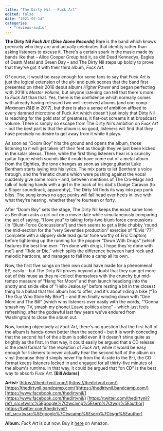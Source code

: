 ```yaml
---
title: "The Dirty Nil - Fuck Art"
edited: false
date: "2021-07-14"
categories:
  - "reviews-audio"
---
```


**The Dirty Nil** **_Fuck Art_** **(_Dine Alone Records_)** Rare is the band which knows precisely who they are and actually celebrates that identity rather than asking listeners to excuse it. There's a certain spark in the music made by bands like that – Alice Cooper Group had it, as did Dead Kennedys, Eagles of Death Metal and Green Day – and The Dirty Nil steps up boldly to prove that they've got it with their third album, _Fuck Art_.

Of course, it would be easy enough for some fans to say that _Fuck Art_ is just the logical extension of the alt- and punk scenes that the band first presented on (their 2016 debut album) _Higher Power_ and began perfecting with 2018's _Master Volume_, but anyone listening can tell that there's more to _Fuck Art_ than that. Yes, there is the confidence which normally comes with already having released two well-received albums (and one comp – _Maximum R&B_ in 2017), but there is also a sense of ambition affixed to every damned microtone of Fuck Art which doesn't just imply that Dirty Nil is reaching for the gold star of greatness, it flat-out screams it at broadcast volume. There is simply no escape from The Dirty Nil's ambition on _Fuck Art_ – but the best part is that the album is so good, listeners will find that they have precisely no desire to get away from it while it plays.

As soon as “Doom Boy” hits the ground and opens the album, those listening to it will get taken off their feet as though they've just been kicked in the solar plexus. There, while the first thing listeners hear is a crunchy guitar figure which sounds like it could have come out of a metal album from the Eighties, the tone changes as soon as singer.guitarist Luke Bentham starts laying into his lyrics. The mix parts to let Bentham's voice through, and the frenetic drums which were pushing against the vocal suddenly give some room – and, between mentions of The Cro-Mags and talk of holding hands with a girl in the back of his dad's Dodge Caravan (to a Slayer soundtrack, apparently), The Dirty Nil finds its way into pop punk bliss. The song knows no age; punks will fall head over heels in love with what they're hearing, whether they're fourteen or forty.

After “Doom Boy” sets the stage, The Dirty Nil keeps the exact same tone as Bentham asks a girl out on a movie date while simultaneously comparing the act of saying, “I love you” to taking forty-two blunt-force concussions (in “Blunt-Force Concussions”) and then seems to get a little chubby 'round the mid-section for the “very Seventies production” exercise of “Elvis '77” (complete with a slippery slide lead guitar tone worthy of Eric Clapton) before lightening up the running for the poppier “Down With Drugs” (which features the best line ever: “I'm done with drugs, I hope they're done with me”) and “Ride or Die,” which splits the difference between hard rock and melodic hardcore, and manages to fall into a camp all its own.

Now, the first five songs on their own could have made for a phenomenal EP, easily – but The Dirty Nil proves beyond a doubt that they can get more out of this muse as they re-collect themselves with the crunchy but mid-tempo measure of “Hang Yer Moon” and then launch headlong into the snotty and snide vibe of “Hello Jealousy” before resting a bit in the closest thing to a ballad that this album has to offer, and it's about riding a bike (“To The Guy Who Stole My Bike”) – and then finally winding down with “One More and The Bill” (which wins listeners over easily with the words, “”Gonna smash my TV, smash my phone/ Leave politics alone” – which just feels refreshing, after the godawful last few years we've endured from Washington) to close the album out.

Now, looking objectively at _Fuck Art_, there's no question that the first half of the album is hands-down better than the second – but it is worth conceding that the second half of the album is solid even if it doesn't shine quite as brightly as the first. In that way, it could easily be argued that a CD release is the ideal format for the reception of _Fuck Art_; while it would be easy enough for listeners to never actually hear the second half of the album on vinyl (because they'd simply never flip from the A-side to the B-), the CD format keeps listeners locked in and engaged for all thirty-five minutes of the album's runtime. In that way, it could be argued that “on CD” is the best way to absorb _Fuck Art_. **\[Bill Adams\]**

**Artist:** [https://thedirtynil.com/](https://thedirtynil.com/) [https://thedirtynil.bandcamp.com/](https://thedirtynil.bandcamp.com/) [https://www.facebook.com/thedirtynil/](https://www.facebook.com/thedirtynil/) [https://twitter.com/thedirtynil?ref\_src=twsrc%5Egoogle%7Ctwcamp%5Eserp%7Ctwgr%5Eauthor](https://twitter.com/thedirtynil?ref_src=twsrc%5Egoogle%7Ctwcamp%5Eserp%7Ctwgr%5Eauthor)

**Album:** _Fuck Art_ is out now. Buy it [here](https://www.amazon.com/Fuck-Art-Dirty-Nil/dp/B08LJXP74D/ref=sr_1_1?dchild=1&keywords=the+dirty+nil+CD&qid=1612878189&sr=8-1) on Amazon.
